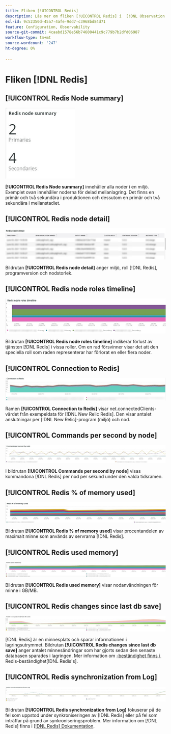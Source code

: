 ```yaml
---
title: Fliken [!UICONTROL Redis]
description: Läs mer om fliken [!UICONTROL Redis] i  [!DNL Observation for Adobe Commerce].
exl-id: 9c52350d-45a7-4afe-9dd7-c3968bd84d71
feature: Configuration, Observability
source-git-commit: 4caabd1578e56b74600441c9c779b7b2dfd06987
workflow-type: tm+mt
source-wordcount: '247'
ht-degree: 0%

---
```


# Fliken [!DNL Redis]

## [!UICONTROL Redis Node summary]

![Redis Node summary](../../assets/tools/observation-for-adobe-commerce/redis-tab-1.jpg)

**[!UICONTROL Redis Node summary]** innehåller alla noder i en miljö. Exemplet ovan innehåller noderna för delad mellanlagring. Det finns en primär och två sekundära i produktionen och dessutom en primär och två sekundära i mellanstadiet.

## [!UICONTROL Redis node detail]

![Redis server performance metrics and node configuration details](../../assets/tools/observation-for-adobe-commerce/redis-tab-2.jpg)

Bildrutan **[!UICONTROL Redis node detail]** anger miljö, roll [!DNL Redis], programversion och nodstorlek.

## [!UICONTROL Redis node roles timeline]

![Redis node roles timeline](../../assets/tools/observation-for-adobe-commerce/redis-tab-3.jpg)

Bildrutan **[!UICONTROL Redis node roles timeline]** indikerar förlust av tjänsten [!DNL Redis] i vissa roller. Om en rad försvinner visar det att den speciella roll som raden representerar har förlorat en eller flera noder.

## [!UICONTROL Connection to Redis]

![Anslutning till Redis](../../assets/tools/observation-for-adobe-commerce/redis-tab-4.jpg)

Ramen **[!UICONTROL Connection to Redis]** visar net.connectedClients-värdet från exempeldata för [!DNL New Relic Redis]. Den visar antalet anslutningar per [!DNL New Relic]-program (miljö) och nod.

## [!UICONTROL Commands per second by node]

![Kommandon per sekund och nod](../../assets/tools/observation-for-adobe-commerce/redis-tab-5.jpg)

I bildrutan **[!UICONTROL Commands per second by node]** visas kommandona [!DNL Redis] per nod per sekund under den valda tidsramen.

## [!UICONTROL Redis % of memory used]

![Redis % av använt minne](../../assets/tools/observation-for-adobe-commerce/redis-tab-6.jpg)

Bildrutan **[!UICONTROL Redis % of memory used]** visar procentandelen av maximalt minne som används av servrarna [!DNL Redis].

## [!UICONTROL Redis used memory]

![Återanvänt minne](../../assets/tools/observation-for-adobe-commerce/redis-tab-7.jpg)

Bildrutan **[!UICONTROL Redis used memory]** visar nodanvändningen för minne i GB/MB.

## [!UICONTROL Redis changes since last db save]

![Gör om ändringar sedan den senaste databasen sparades](../../assets/tools/observation-for-adobe-commerce/redis-tab-8.jpg)

[!DNL Redis] är en minnesplats och sparar informationen i lagringsutrymmet. Bildrutan **[!UICONTROL Redis changes since last db save]** anger antalet minnesändringar som har gjorts sedan den senaste databasen sparades i lagringen. Mer information om [-beständighet finns i &#x200B;](https://redis.io/docs/latest/operate/oss_and_stack/management/persistence/)Redis-beständighet[!DNL Redis's].

## [!UICONTROL Redis synchronization from Log]

![Synkronisera igen från logg](../../assets/tools/observation-for-adobe-commerce/redis-tab-9.jpg)

Bildrutan **[!UICONTROL Redis synchronization from Log]** fokuserar på de fel som uppstod under synkroniseringen av [!DNL Redis] eller på fel som inträffar på grund av synkroniseringsproblem. Mer information om [!DNL Redis] finns i [[!DNL Redis] Dokumentation](https://redis.io/docs/).
